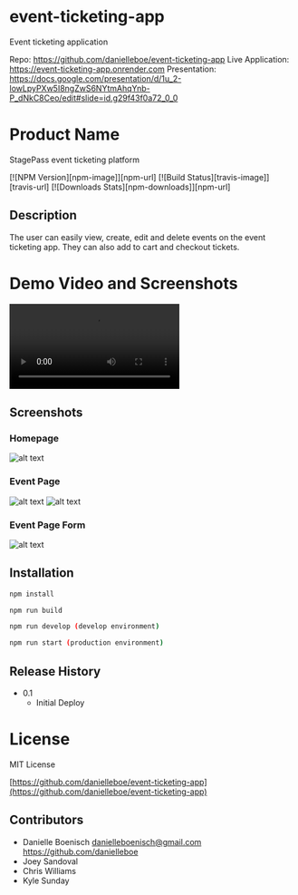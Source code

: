 # event-ticketing-app
Event ticketing application

Repo: https://github.com/danielleboe/event-ticketing-app
Live Application: https://event-ticketing-app.onrender.com
Presentation: https://docs.google.com/presentation/d/1u_2-lowLpyPXw5I8ngZwS6NYtmAhqYnb-P_dNkC8Ceo/edit#slide=id.g29f43f0a72_0_0

# Product Name
StagePass event ticketing platform

[![NPM Version][npm-image]][npm-url]
[![Build Status][travis-image]][travis-url]
[![Downloads Stats][npm-downloads]][npm-url]

## Description
The user can easily view, create, edit and delete events on the event ticketing app. They can also add to cart and checkout tickets. 

# Demo Video and Screenshots
<video controls src="client/src/assets/StagePass-Demo.mp4" title="Title"></video>

## Screenshots
### Homepage
![alt text](client/src/assets/homepage-screenshot.png)

### Event Page
![alt text](client/src/assets/eventpage.png)
![alt text](client/src/assets/eventpage-weditbutton.png)

### Event Page Form
![alt text](client/src/assets/editeventform.png)

## Installation
```sh
npm install
```

```sh
npm run build
```

```sh
npm run develop (develop environment)
```
```sh
npm run start (production environment)
```

## Release History

* 0.1
    * Initial Deploy

# License
MIT License

[https://github.com/danielleboe/event-ticketing-app](https://github.com/danielleboe/event-ticketing-app)


## Contributors
- Danielle Boenisch danielleboenisch@gmail.com https://github.com/danielleboe
- Joey Sandoval
- Chris Williams
- Kyle Sunday
